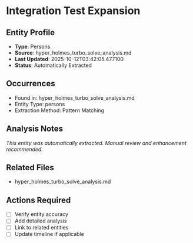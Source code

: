 # Integration Test Expansion

## Entity Profile
- **Type**: Persons
- **Source**: hyper_holmes_turbo_solve_analysis.md
- **Last Updated**: 2025-10-12T03:42:05.477100
- **Status**: Automatically Extracted

## Occurrences
- Found in: hyper_holmes_turbo_solve_analysis.md
- Entity Type: persons
- Extraction Method: Pattern Matching

## Analysis Notes
*This entity was automatically extracted. Manual review and enhancement recommended.*

## Related Files
- hyper_holmes_turbo_solve_analysis.md

## Actions Required
- [ ] Verify entity accuracy
- [ ] Add detailed analysis
- [ ] Link to related entities
- [ ] Update timeline if applicable
